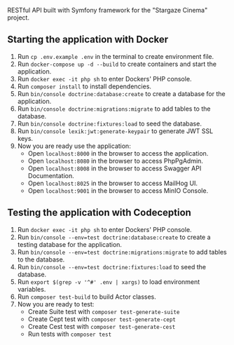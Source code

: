 RESTful API built with Symfony framework for the "Stargaze Cinema" project.

## Starting the application with Docker

1. Run `cp .env.example .env` in the terminal to create environment file.
2. Run `docker-compose up -d --build` to create containers and start the application.
3. Run `docker exec -it php sh` to enter Dockers' PHP console.
4. Run `composer install` to install dependencies.
5. Run `bin/console doctrine:database:create` to create a database for the application.
6. Run `bin/console doctrine:migrations:migrate` to add tables to the database.
7. Run `bin/console doctrine:fixtures:load` to seed the database.
8. Run `bin/console lexik:jwt:generate-keypair` to generate JWT SSL keys.
9. Now you are ready use the application:
    - Open `localhost:8000` in the browser to access the application.
    - Open `localhost:8080` in the browser to access PhpPgAdmin.
    - Open `localhost:8008` in the browser to access Swagger API Documentation.
    - Open `localhost:8025` in the browser to access MailHog UI.
    - Open `localhost:9001` in the browser to access MinIO Console.

## Testing the application with Codeception

1. Run `docker exec -it php sh` to enter Dockers' PHP console.
2. Run `bin/console --env=test doctrine:database:create` to create a testing database for the application.
3. Run `bin/console --env=test doctrine:migrations:migrate` to add tables to the database.
4. Run `bin/console --env=test doctrine:fixtures:load` to seed the database.
5. Run `export $(grep -v '^#' .env | xargs)` to load environment variables.
6. Run `composer test-build` to build Actor classes.
7. Now you are ready to test:
    - Create Suite test with `composer test-generate-suite`
    - Create Cept test with `composer test-generate-cept`
    - Create Cest test with `composer test-generate-cest`
    - Run tests with `composer test`
